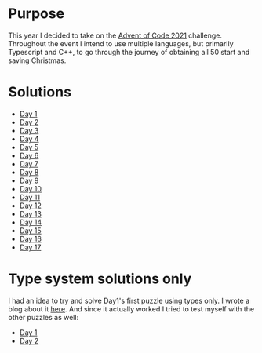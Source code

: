# Purpose

This year I decided to take on the [Advent of Code 2021](https://adventofcode.com/) challenge. Throughout the event I intend to use multiple languages, but primarily Typescript and C++, to go through the journey of obtaining all 50 start and saving Christmas.

# Solutions

- [Day 1](./day1)
- [Day 2](./day2)
- [Day 3](./day3)
- [Day 4](./day4)
- [Day 5](./day5)
- [Day 6](./day6)
- [Day 7](./day7)
- [Day 8](./day8)
- [Day 9](./day9)
- [Day 10](./day10)
- [Day 11](./day11)
- [Day 12](./day12)
- [Day 13](./day13)
- [Day 14](./day14)
- [Day 15](./day15)
- [Day 16](./day16)
- [Day 17](./day17)

# Type system solutions only

I had an idea to try and solve Day1's first puzzle using types only. I wrote a blog about it [here](https://agalabov.github.io/advent-of-code-day-1-using-types). And since it actually worked I tried to test myself with the other puzzles as well:

- [Day 1](./type-system/day1)
- [Day 2](./type-system/day2)
